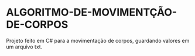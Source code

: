 # ALGORITMO-DE-MOVIMENTÇÃO-DE-CORPOS
Projeto feito em C# para a movimentação de corpos, guardando valores em um arquivo txt.
